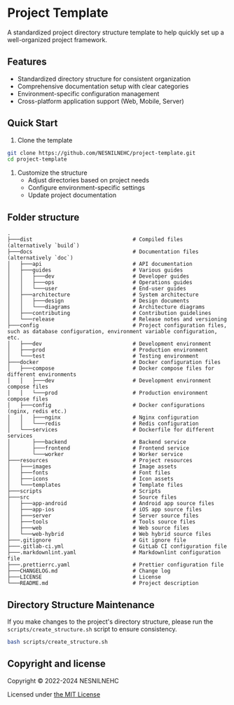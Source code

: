 # Project Template

A standardized project directory structure template to help quickly set up a well-organized project framework.

## Features

- Standardized directory structure for consistent organization
- Comprehensive documentation setup with clear categories
- Environment-specific configuration management
- Cross-platform application support (Web, Mobile, Server)

## Quick Start

1. Clone the template

```bash
git clone https://github.com/NESNILNEHC/project-template.git
cd project-template
```

1. Customize the structure
   - Adjust directories based on project needs
   - Configure environment-specific settings
   - Update project documentation

## Folder structure

```
.
├───dist                                # Compiled files (alternatively `build`)
├───docs                                # Documentation files (alternatively `doc`)
│   ├───api                             # API documentation
│   ├───guides                          # Various guides
│   │   ├───dev                         # Developer guides
│   │   ├───ops                         # Operations guides
│   │   └───user                        # End-user guides
│   ├───architecture                    # System architecture
│   │   ├───design                      # Design documents
│   │   └───diagrams                    # Architecture diagrams
│   ├───contributing                    # Contribution guidelines
│   └───release                         # Release notes and versioning
├───config                              # Project configuration files, such as database configuration, environment variable configuration, etc.
│   ├───dev                             # Development environment
│   ├───prod                            # Production environment
│   └───test                            # Testing environment
├───docker                              # Docker configuration files
│   ├───compose                         # Docker compose files for different environments
│   │   ├───dev                         # Development environment compose files
│   │   └───prod                        # Production environment compose files
│   ├───config                          # Docker configurations (nginx, redis etc.)
│   │   ├───nginx                       # Nginx configuration
│   │   └───redis                       # Redis configuration
│   └───services                        # Dockerfile for different services
│       ├───backend                     # Backend service
│       ├───frontend                    # Frontend service
│       └───worker                      # Worker service
├───resources                           # Project resources
│   ├───images                          # Image assets
│   ├───fonts                           # Font files
│   ├───icons                           # Icon assets
│   └───templates                       # Template files
├───scripts                             # Scripts
├───src                                 # Source files
│   ├───app-android                     # Android app source files
│   ├───app-ios                         # iOS app source files
│   ├───server                          # Server source files
│   ├───tools                           # Tools source files
│   ├───web                             # Web source files
│   └───web-hybrid                      # Web hybrid source files
├───.gitignore                          # Git ignore file    
├───.gitlab-ci.yml                      # GitLab CI configuration file
├───.markdownlint.yaml                  # Markdownlint configuration file
├───.prettierrc.yaml                    # Prettier configuration file
├───CHANGELOG.md                        # Change log
├───LICENSE                             # License
└───README.md                           # Project description
```

## Directory Structure Maintenance

If you make changes to the project's directory structure, please run the `scripts/create_structure.sh` script to ensure consistency.

```bash
bash scripts/create_structure.sh
```

## Copyright and license

Copyright © 2022-2024 NESNILNEHC

Licensed under [the MIT License](/LICENSE)
